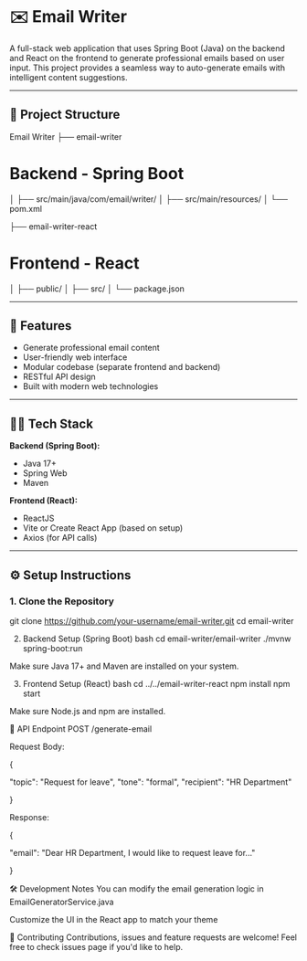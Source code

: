 # ✉️ Email Writer

A full-stack web application that uses Spring Boot (Java) on the backend and React on the frontend to generate professional emails based on user input. This project provides a seamless way to auto-generate emails with intelligent content suggestions.

---

## 📁 Project Structure

Email Writer
├── email-writer 
# Backend - Spring Boot
│ ├── src/main/java/com/email/writer/
│ ├── src/main/resources/
│ └── pom.xml

├── email-writer-react
# Frontend - React
│ ├── public/
│ ├── src/
│ └── package.json



---

## 🚀 Features

- Generate professional email content
- User-friendly web interface
- Modular codebase (separate frontend and backend)
- RESTful API design
- Built with modern web technologies

---

## 🧑‍💻 Tech Stack

**Backend (Spring Boot):**
- Java 17+
- Spring Web
- Maven

**Frontend (React):**
- ReactJS
- Vite or Create React App (based on setup)
- Axios (for API calls)

---

## ⚙️ Setup Instructions

### 1. Clone the Repository

git clone https://github.com/your-username/email-writer.git
cd email-writer


2. Backend Setup (Spring Boot)
bash
cd email-writer/email-writer
./mvnw spring-boot:run

Make sure Java 17+ and Maven are installed on your system.

3. Frontend Setup (React)
bash
cd ../../email-writer-react
npm install
npm start

Make sure Node.js and npm are installed.



🔌 API Endpoint
POST /generate-email

Request Body:

{

  "topic": "Request for leave",
  "tone": "formal",
  "recipient": "HR Department"

}


Response:

{

  "email": "Dear HR Department, I would like to request leave for..."

}

🛠️ Development Notes
You can modify the email generation logic in EmailGeneratorService.java

Customize the UI in the React app to match your theme

🤝 Contributing
Contributions, issues and feature requests are welcome! Feel free to check issues page if you'd like to help.
